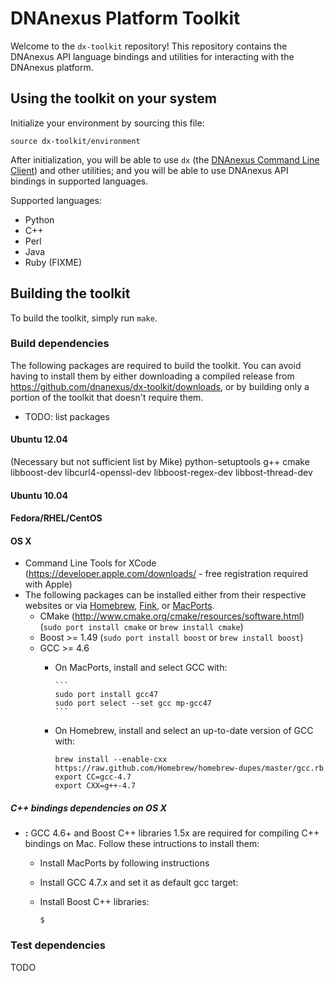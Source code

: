 DNAnexus Platform Toolkit
=========================

Welcome to the `dx-toolkit` repository! This repository contains the DNAnexus API language bindings and utilities for interacting with the DNAnexus platform.

## Using the toolkit on your system
Initialize your environment by sourcing this file:

```
source dx-toolkit/environment
```

After initialization, you will be able to use ```dx``` (the [DNAnexus Command Line Client](http://wiki.dnanexus.com/Command-Line-Client/Quickstart)) and other utilities; and you will be able to use DNAnexus API bindings in supported languages.

Supported languages:

* Python
* C++
* Perl
* Java
* Ruby (FIXME)

## Building the toolkit

To build the toolkit, simply run ```make```.

### Build dependencies

The following packages are required to build the toolkit. You can avoid having to install them by either downloading a
compiled release from https://github.com/dnanexus/dx-toolkit/downloads, or by building only a portion of the toolkit
that doesn't require them.

* TODO: list packages

#### Ubuntu 12.04

(Necessary but not sufficient list by Mike) python-setuptools g++ cmake libboost-dev libcurl4-openssl-dev libboost-regex-dev libbost-thread-dev

#### Ubuntu 10.04

#### Fedora/RHEL/CentOS

#### OS X
* Command Line Tools for XCode (https://developer.apple.com/downloads/ - free registration required with Apple)
* The following packages can be installed either from their respective websites or via [Homebrew](http://mxcl.github.com/homebrew/), [Fink](http://www.finkproject.org/), or [MacPorts](http://www.macports.org/).
    * CMake (http://www.cmake.org/cmake/resources/software.html) (```sudo port install cmake``` or ```brew install cmake```)
    * Boost >= 1.49 (```sudo port install boost``` or ```brew install boost```)
    * GCC >= 4.6
        * On MacPorts, install and select GCC with:

              ```
              sudo port install gcc47
              sudo port select --set gcc mp-gcc47
              ```

        * On Homebrew, install and select an up-to-date version of GCC with:
        
              brew install --enable-cxx https://raw.github.com/Homebrew/homebrew-dupes/master/gcc.rb
              export CC=gcc-4.7
              export CXX=g++-4.7

##### C++ bindings dependencies on OS X


* **:** GCC 4.6+ and Boost C++ libraries 1.5x are required for compiling C++ bindings on Mac. Follow these intructions to install them:
    - Install MacPorts by following instructions 
    - Install GCC 4.7.x and set it as default gcc target:   
         
    - Install Boost C++ libraries:
         
         ```
         $ 
         ```

### Test dependencies
TODO

